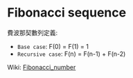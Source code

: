 # Fibonacci sequence

費波那契數列定義:

- `Base case`: F(0) = F(1) = 1
- `Recursive case`: F(n) = F(n-1) + F(n-2)

Wiki: [Fibonacci_number](https://en.wikipedia.org/wiki/Fibonacci_number)


